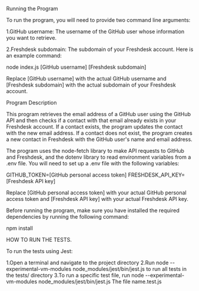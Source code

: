 Running the Program

To run the program, you will need to provide two command line arguments:

1.GitHub username: The username of the GitHub user whose information you want to retrieve.

2.Freshdesk subdomain: The subdomain of your Freshdesk account.
Here is an example command:

node index.js [GitHub username] [Freshdesk subdomain]

Replace [GitHub username] with the actual GitHub username and [Freshdesk subdomain] with the actual subdomain of your Freshdesk account.

Program Description

This program retrieves the email address of a GitHub user using the GitHub API and then checks if a contact with that email already exists in your Freshdesk account. If a contact exists, the program updates the contact with the new email address. If a contact does not exist, the program creates a new contact in Freshdesk with the GitHub user's name and email address.

The program uses the node-fetch library to make API requests to GitHub and Freshdesk, and the dotenv library to read environment variables from a .env file. You will need to set up a .env file with the following variables:

GITHUB_TOKEN=[GitHub personal access token]
FRESHDESK_API_KEY=[Freshdesk API key]

Replace [GitHub personal access token] with your actual GitHub personal access token and [Freshdesk API key] with your actual Freshdesk API key.

Before running the program, make sure you have installed the required dependencies by running the following command:

npm install

HOW TO RUN THE TESTS.

To run the tests using Jest:

1.Open a terminal and navigate to the project directory
2.Run node --experimental-vm-modules node_modules/jest/bin/jest.js to run all tests in the tests/ directory
3.To run a specific test file, run node --experimental-vm-modules node_modules/jest/bin/jest.js The file name.test.js
